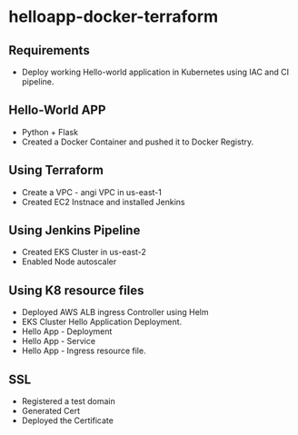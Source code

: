 # helloapp-docker-terraform



## Requirements
- Deploy working Hello-world application in Kubernetes using IAC and CI pipeline.

## Hello-World APP
- Python + Flask
- Created a Docker Container and pushed it to Docker Registry.


## Using Terraform 
-   Create a VPC - angi VPC in us-east-1
-   Created EC2 Instnace and installed Jenkins

## Using Jenkins Pipeline
- Created EKS Cluster in us-east-2 
- Enabled Node autoscaler

## Using K8 resource files
- Deployed AWS ALB ingress Controller using Helm
- EKS Cluster Hello Application Deployment.
- Hello App - Deployment
- Hello App - Service
- Hello App - Ingress resource file.

## SSL 
- Registered a test domain
- Generated Cert
- Deployed the Certificate 
